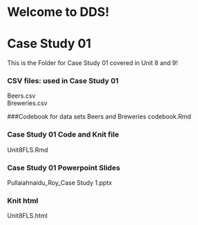 # Welcome to DDS!
# Case Study 01
This is the Folder for Case Study 01 covered in Unit 8 and 9!

### CSV files: used in Case Study 01
Beers.csv  
Breweries.csv 

###Codebook for data sets Beers and Breweries
codebook.Rmd

### Case Study 01 Code and Knit file
Unit8FLS.Rmd

### Case Study 01 Powerpoint Slides 
Pullaiahnaidu_Roy_Case Study 1.pptx

### Knit html
Unit8FLS.html

